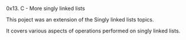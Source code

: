 0x13. C - More singly linked lists

This poject was an extension of the Singly linked lists topics. 

It covers various aspects of operations performed on singly linked lists. 
